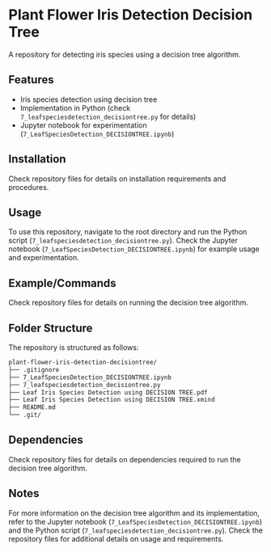 # Plant Flower Iris Detection Decision Tree
A repository for detecting iris species using a decision tree algorithm.

## Features
* Iris species detection using decision tree
* Implementation in Python (check `7_leafspeciesdetection_decisiontree.py` for details)
* Jupyter notebook for experimentation (`7_LeafSpeciesDetection_DECISIONTREE.ipynb`)

## Installation
Check repository files for details on installation requirements and procedures.

## Usage
To use this repository, navigate to the root directory and run the Python script (`7_leafspeciesdetection_decisiontree.py`). Check the Jupyter notebook (`7_LeafSpeciesDetection_DECISIONTREE.ipynb`) for example usage and experimentation.

## Example/Commands
Check repository files for details on running the decision tree algorithm.

## Folder Structure
The repository is structured as follows:
```markdown
plant-flower-iris-detection-decisiontree/
├── .gitignore
├── 7_LeafSpeciesDetection_DECISIONTREE.ipynb
├── 7_leafspeciesdetection_decisiontree.py
├── Leaf Iris Species Detection using DECISION TREE.pdf
├── Leaf Iris Species Detection using DECISION TREE.xmind
├── README.md
└── .git/
```

## Dependencies
Check repository files for details on dependencies required to run the decision tree algorithm.

## Notes
For more information on the decision tree algorithm and its implementation, refer to the Jupyter notebook (`7_LeafSpeciesDetection_DECISIONTREE.ipynb`) and the Python script (`7_leafspeciesdetection_decisiontree.py`). Check the repository files for additional details on usage and requirements.